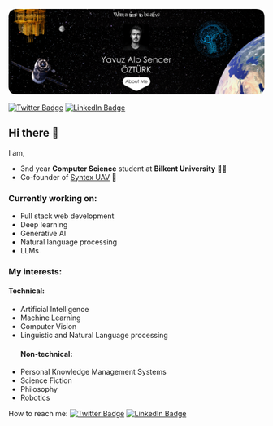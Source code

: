 
![Cover](./assets/github-readme-back-rounded-new.png)

[![Twitter Badge](https://img.shields.io/badge/Twitter-Profile-informational?style=flat&logo=twitter&logoColor=white&color=1CA2F1)](https://twitter.com/alpsencerozturk)
[![LinkedIn Badge](https://img.shields.io/badge/LinkedIn-Profile-informational?style=flat&logo=linkedin&logoColor=white&color=0D76A8)](https://www.linkedin.com/in/yavuzalpsencerozturk)
## Hi there 👋
I am,
- 3nd year **Computer Science** student at **Bilkent University** 👨‍💻
- Co-founder of [Syntex UAV](https://alpsencer.com/projects/teknofest/) 🚁

### Currently working on:
- Full stack web development
- Deep learning
- Generative AI
- Natural language processing
- LLMs

### My interests:
  #### Technical:
- Artificial Intelligence
- Machine Learning
- Computer Vision
- Linguistic and Natural Language processing
  #### Non-technical:
- Personal Knowledge Management Systems
- Science Fiction
- Philosophy
- Robotics

How to reach me:
[![Twitter Badge](https://img.shields.io/badge/Twitter-Profile-informational?style=flat&logo=twitter&logoColor=white&color=1CA2F1)](https://twitter.com/alpsencerozturk)
[![LinkedIn Badge](https://img.shields.io/badge/LinkedIn-Profile-informational?style=flat&logo=linkedin&logoColor=white&color=0D76A8)](https://www.linkedin.com/in/yavuzalpsencerozturk)


<!--
**alpsencer/alpsencer** is a ✨ _special_ ✨ repository because its `README.md` (this file) appears on your GitHub profile.



Here are some ideas to get you started:

- 🔭 I’m currently working on ...
- 🌱 I’m currently learning ...
- 👯 I’m looking to collaborate on ...
- 🤔 I’m looking for help with ...
- 💬 Ask me about ...
- 📫 How to reach me: ...
- 😄 Pronouns: ...
- ⚡ Fun fact: ...
-->
